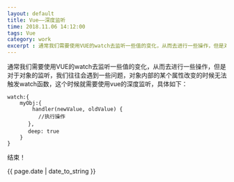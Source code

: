 ```yaml
---
layout: default
title: Vue——深度监听
time: 2018.11.06 14:12:00
tags: Vue
category: work
excerpt : 通常我们需要使用VUE的watch去监听一些值的变化，从而去进行一些操作，但是对于对象的监听，我们往往会遇到一些问题，对象内部的某个属性改变的时候无法触发watch函数，这个时候就需要使用vue的深度监听
---
```


通常我们需要使用VUE的watch去监听一些值的变化，从而去进行一些操作，但是对于对象的监听，我们往往会遇到一些问题，对象内部的某个属性改变的时候无法触发watch函数，这个时候就需要使用vue的深度监听，具体如下：
```
watch:{
    myObj:{
        handler(newValue, oldValue) {
　　　　　　//执行操作
　　　　},
　　　　deep: true
    }
}
```
结束！

<p>{{ page.date | date_to_string }}</p>
